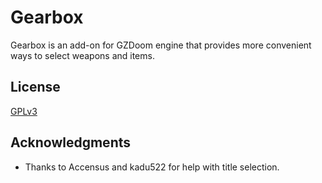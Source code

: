 # Gearbox

Gearbox is an add-on for GZDoom engine that provides more convenient ways to
select weapons and items.

## License

[GPLv3](copying.txt)

## Acknowledgments

- Thanks to Accensus and kadu522 for help with title selection.
